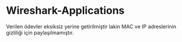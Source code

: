 # Wireshark-Applications

Verilen ödevler eksiksiz yerine getirilmiştir lakin MAC ve IP adreslerinin gizliliği için paylaşılmamıştır.
